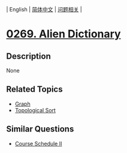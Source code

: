 
| English | [简体中文](README.md) | [问题相关](QUESTION.md) |
# [0269. Alien Dictionary](https://leetcode-cn.com/problems/alien-dictionary/)
## Description
None
## Related Topics
- [Graph](https://leetcode-cn.com/tag/graph)
- [Topological Sort](https://leetcode-cn.com/tag/topological-sort)
## Similar Questions
- [Course Schedule II](../0210/README_EN.md)
